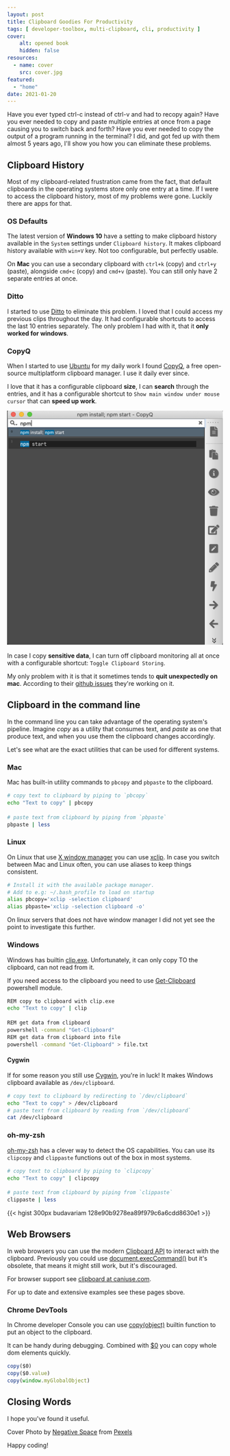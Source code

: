```yaml
---
layout: post
title: Clipboard Goodies For Productivity
tags: [ developer-toolbox, multi-clipboard, cli, productivity ]
cover: 
    alt: opened book
    hidden: false
resources:
  - name: cover
    src: cover.jpg
featured:
  - "home"
date: 2021-01-20
---
```


Have you ever typed ctrl-c instead of ctrl-v and had to recopy again?
Have you ever needed to copy and paste multiple entries at once from a page causing you to switch back and forth?
Have you ever needed to copy the output of a program running in the terminal?
I did, and got fed up with them almost 5 years ago, I'll show you how you can eliminate these problems.
<!--more-->
## Clipboard History

Most of my clipboard-related frustration came from the fact, that default clipboards
in the operating systems store only one entry at a time.
If I were to access the clipboard history, most of my problems were gone.
Luckily there are apps for that.

### OS Defaults

The latest version of **Windows 10** have a setting to make clipboard history
available in the `System` settings under `Clipboard history`.
It makes clipboard history available with `win+V` key.
Not too configurable, but perfectly usable.

On **Mac** you can use a secondary clipboard with `ctrl+k` (copy) and `ctrl+y` (paste),
alongside `cmd+c` (copy) and `cmd+v` (paste).
You can still only have 2 separate entries at once.

### Ditto

I started to use [Ditto](https://ditto-cp.sourceforge.io/) to eliminate this problem.
I loved that I could access my previous clips throughout the day.
It had configurable shortcuts to access the last 10 entries separately.
The only problem I had with it, that it **only worked for windows**.

### CopyQ

When I started to use [Ubuntu](https://ubuntu.com/) for my daily work I found
[CopyQ](https://hluk.github.io/CopyQ/),
a free open-source multiplatform clipboard manager. I use it daily ever since.

I love that it has a configurable
clipboard **size**, I can **search** through the entries,
and it has a configurable shortcut to `Show main window under mouse cursor` that can **speed up work**.

![Search through clipboard entries on mac](copyq-find.png)

In case I copy **sensitive data**, I can turn off clipboard monitoring all at once with a configurable shortcut:
`Toggle Clipboard Storing`.

My only problem with it is that it sometimes tends to **quit unexpectedly on mac**.
According to their [github issues](https://github.com/hluk/CopyQ/issues/1563) they're working on it.

## Clipboard in the command line

In the command line you can take advantage of the operating system's pipeline.
Imagine *copy* as a utility that consumes text, and *paste* as one that produce text,
and when you use them the clipboard changes accordingly.

Let's see what are the exact utilities that can be used for different systems.

### Mac

Mac has built-in utility commands to `pbcopy` and `pbpaste` to the clipboard.

```bash
# copy text to clipboard by piping to `pbcopy`
echo "Text to copy" | pbcopy

# paste text from clipboard by piping from `pbpaste`
pbpaste | less
```

### Linux

On Linux that use [X window manager](https://en.wikipedia.org/wiki/X_window_manager) you can use [xclip](https://github.com/astrand/xclip).
In case you switch between Mac and Linux often, you can use aliases to keep things consistent.

```bash
# Install it with the available package manager.
# Add to e.g: ~/.bash_profile to load on startup
alias pbcopy='xclip -selection clipboard'
alias pbpaste='xclip -selection clipboard -o'
```

On linux servers that does not have window manager I did not yet see the point to investigate this further.

### Windows

Windows has builtin [clip.exe](https://docs.microsoft.com/en-us/windows-server/administration/windows-commands/clip).
Unfortunately, it can only copy TO the clipboard, can not read from it.

If you need access to the clipboard you need to use
[Get-Clipboard](https://docs.microsoft.com/en-us/powershell/module/microsoft.powershell.management/get-clipboard?view=powershell-7.1)
powershell module.

```bash
REM copy to clipboard with clip.exe
echo "Text to copy" | clip

REM get data from clipboard
powershell -command "Get-Clipboard"
REM get data from clipboard into file
powershell -command "Get-Clipboard" > file.txt
```

#### Cygwin

If for some reason you still use [Cygwin](https://cygwin.com/cygwin-ug-net/using-specialnames.html),
you're in luck!
It makes Windows clipboard available as `/dev/clipboard`.

```bash
# copy text to clipboard by redirecting to `/dev/clipboard`
echo "Text to copy" > /dev/clipboard
# paste text from clipboard by reading from `/dev/clipboard`
cat /dev/clipboard
```

### oh-my-zsh

[oh-my-zsh](https://github.com/ohmyzsh/ohmyzsh) has a clever way to detect the OS capabilities.
You can use its `clipcopy` and `clippaste` functions out of the box in most systems.

```bash
# copy text to clipboard by piping to `clipcopy`
echo "Text to copy" | clipcopy

# paste text from clipboard by piping from `clippaste`
clippaste | less
```

{{< hgist 300px budavariam 128e90b9278ea89f979c6a6cdd8630e1 >}}

## Web Browsers

In web browsers you can use the modern
[Clipboard API](https://developer.mozilla.org/en-US/docs/Web/API/Clipboard_API)
to interact with the clipboard.
Previously you could use
[document.execCommand()](https://developer.mozilla.org/en-US/docs/Web/API/Document/execCommand)
but it's obsolete, that means it might still work, but it's discouraged.

For browser support see [clipboard at caniuse.com](https://caniuse.com/?search=clipboard).

For up to date and extensive examples see these pages sbove.

### Chrome DevTools

In Chrome developer Console you can use
[copy(object)](https://developers.google.com/web/tools/chrome-devtools/console/utilities#copy)
builtin function to put an object to the clipboard.

It can be handy during debugging.
Combined with [$0](https://developers.google.com/web/tools/chrome-devtools/console/utilities#dom) you can copy whole dom elements quickly.

```js
copy($0)
copy($0.value)
copy(window.myGlobalObject)
```

## Closing Words

I hope you've found it useful.

Cover Photo by [Negative Space](https://www.pexels.com/@negativespace/) from [Pexels](https://www.pexels.com/photo/coffee-notebook-writing-computer-34601/)

Happy coding!
